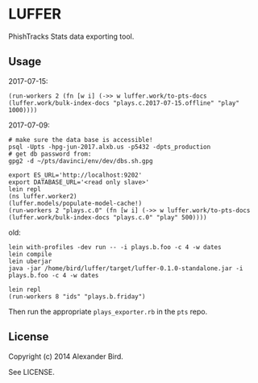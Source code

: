 LUFFER
======

PhishTracks Stats data exporting tool.

Usage
-----

2017-07-15:

```
(run-workers 2 (fn [w i] (->> w luffer.work/to-pts-docs (luffer.work/bulk-index-docs "plays.c.2017-07-15.offline" "play" 1000))))
```

2017-07-09:

```
# make sure the data base is accessible!
psql -Upts -hpg-jun-2017.alxb.us -p5432 -dpts_production
# get db password from:
gpg2 -d ~/pts/davinci/env/dev/dbs.sh.gpg
```

```
export ES_URL='http://localhost:9202'
export DATABASE_URL='<read only slave>'
lein repl
(ns luffer.worker2)
(luffer.models/populate-model-cache!)
(run-workers 2 "plays.c.0" (fn [w i] (->> w luffer.work/to-pts-docs (luffer.work/bulk-index-docs "plays.c.0" "play" 500))))
```

old:

```
lein with-profiles -dev run -- -i plays.b.foo -c 4 -w dates
lein compile
lein uberjar
java -jar /home/bird/luffer/target/luffer-0.1.0-standalone.jar -i plays.b.foo -c 4 -w dates
```

```
lein repl
(run-workers 8 "ids" "plays.b.friday")
```

Then run the appropriate `plays_exporter.rb` in the `pts` repo.


License
-------

Copyright (c) 2014 Alexander Bird.

See LICENSE.
